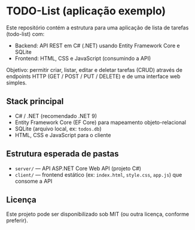 # TODO-List (aplicação exemplo)

Este repositório contém a estrutura para uma aplicação de lista de tarefas (todo-list) com:

- Backend: API REST em C# (.NET) usando Entity Framework Core e SQLite
- Frontend: HTML, CSS e JavaScript (consumindo a API)

Objetivo: permitir criar, listar, editar e deletar tarefas (CRUD) através de endpoints HTTP (GET / POST / PUT / DELETE) e de uma interface web simples.

## Stack principal

- C# / .NET (recomendado .NET 9)
- Entity Framework Core (EF Core) para mapeamento objeto-relacional
- SQLite (arquivo local, ex: `todos.db`)
- HTML, CSS e JavaScript para o cliente

## Estrutura esperada de pastas

- `server/` — API ASP.NET Core Web API (projeto C#)
- `client/` — frontend estático (ex: `index.html`, `style.css`, `app.js`) que consome a API

## Licença

Este projeto pode ser disponibilizado sob MIT (ou outra licença, conforme preferir).